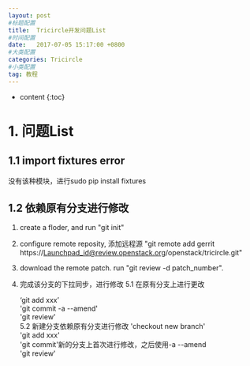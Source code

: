 ```yaml
---
layout: post
#标题配置
title:  Tricircle开发问题List
#时间配置
date:   2017-07-05 15:17:00 +0800
#大类配置
categories: Tricircle
#小类配置
tag: 教程
---
```


* content
{:toc}

# 1. 问题List
## 1.1 import fixtures error
没有该种模块，进行sudo pip install fixtures

## 1.2 依赖原有分支进行修改
1. create a floder, and run "git init"
2. configure remote reposity, 添加远程源 "git remote add gerrit https://Launchpad_id@review.openstack.org/openstack/tricircle.git"
3. download the remote patch. run "git review -d patch_number".
4. 完成该分支的下拉同步，进行修改
5.1 在原有分支上进行更改

   ‘git add xxx’<br/>
   'git commit -a --amend'<br/>
   'git review'<br/>
5.2 新建分支依赖原有分支进行修改
   'checkout new branch'<br/>
   'git add xxx'<br/>
   'git commit'新的分支上首次进行修改，之后使用-a --amend<br/>
   'git review'<br/>
   